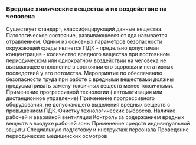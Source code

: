 ### Вредные химические вещества и их воздействие на человека

Существует стандарт, классифицирующий данные вещества. 
Патологическое состояние, развивающееся от яда называется отравлением. Одним из основных параметров безопасности окружающей среды является ПДК - предельно допустимая концентрация - количество вредного вещества при постоянном периодическом или однократном воздействии на человека не вызывающее отклонение в состоянии его здоровья и негативных последствий у его потомства. 
Мероприятие по обеспечению безопасности труда при работе с вредными веществами должны предусматривать замену токсичных веществ менее токсичными.
	Применение прогрессивной технологии ( автоматизация или дистанционное управление) 
	Применение прогрессивного оборудования, не допускающего выделения вредных веществ с превышением ПДК. 
	Очистку технологических выбросов.
	Наличие рабочей и аварийной вентиляции
	Контроль за содержанием вредных веществ в воздухе рабочей зоны
	Применение средств индивидуальной защиты
	Специальную подготовку и инструктаж персонала
	Проведение периодических медицинских осмотров